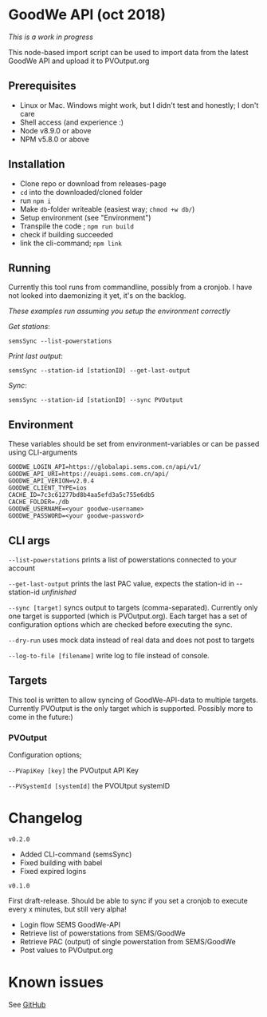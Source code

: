 # GoodWe API (oct 2018)

_This is a work in progress_

This node-based import script can be used to import data from the latest GoodWe API and upload it to PVOutput.org

## Prerequisites

- Linux or Mac. Windows might work, but I didn't test and honestly; I don't care 
- Shell access (and experience :)
- Node v8.9.0 or above
- NPM v5.8.0 or above

## Installation 

- Clone repo or download from releases-page
- `cd` into the downloaded/cloned folder
- run `npm i`
- Make `db`-folder writeable (easiest way; `chmod +w db/`)
- Setup environment (see "Environment")
- Transpile the code ; `npm run build`
- check if building succeeded
- link the cli-command; `npm link`

## Running

Currently this tool runs from commandline, possibly from a cronjob. I have not looked into daemonizing it yet, it's on the backlog.

_These examples run assuming you setup the environment correctly_

_Get stations_:

``` 
semsSync --list-powerstations
```

_Print last output_:

``` 
semsSync --station-id [stationID] --get-last-output
```

_Sync_:

``` 
semsSync --station-id [stationID] --sync PVOutput 
```

## Environment
These variables should be set from environment-variables or can be passed using CLI-arguments
```
GOODWE_LOGIN_API=https://globalapi.sems.com.cn/api/v1/
GOODWE_API_URI=https://euapi.sems.com.cn/api/
GOODWE_API_VERION=v2.0.4
GOODWE_CLIENT_TYPE=ios
CACHE_ID=7c3c61277bd8b4aa5efd3a5c755e6db5
CACHE_FOLDER=./db
GOODWE_USERNAME=<your goodwe-username>
GOODWE_PASSWORD=<your goodwe-password>
```

## CLI args
```--list-powerstations``` prints a list of powerstations connected to your account

```--get-last-output``` prints the last PAC value, expects the station-id in --station-id <station-id> *unfinished*

```--sync [target]``` syncs output to targets (comma-separated). Currently only one target is supported (which is PVOutput.org). Each target has a set of configuration options which are checked before executing the sync.

```--dry-run``` uses mock data instead of real data and does not post to targets

```--log-to-file [filename]``` write log to file instead of console.
## Targets

This tool is written to allow syncing of GoodWe-API-data to multiple targets. Currently PVOutput is the only target which is supported. Possibly more to come in the future:)

### PVOutput

Configuration options;

```--PVapiKey [key]``` the PVOutput API Key

```--PVSystemId [systemId]``` the PVOUtput systemID


# Changelog

`v0.2.0` 
 
 - Added CLI-command (semsSync)
 - Fixed building with babel
 - Fixed expired logins

`v0.1.0` 

First draft-release. Should be able to sync if you set a cronjob to execute every x minutes, but still very alpha!

- Login flow SEMS GoodWe-API
- Retrieve list of powerstations from SEMS/GoodWe
- Retrieve PAC (output) of single powerstation from SEMS/GoodWe
- Post values to PVOutput.org

# Known issues
See [GitHub](https://github.com/buttonfreak/goodwe-api/issues)
